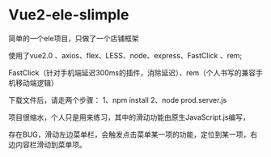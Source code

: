 # Vue2-ele-slimple
简单的一个ele项目，只做了一个店铺框架

使用了vue2.0 、axios、flex、LESS、node、express、FastClick 、rem;

FastClick（针对手机端延迟300ms的插件，消除延迟）、rem（个人书写的兼容手机移动端逻辑）

下载文件后，请走两个步骤：
1、npm install 
2、node prod.server.js

项目很缩水，个人只是用来练习，其中的滑动功能由原生JavaScript.js编写，

存在BUG，滑动左边菜单栏，会触发点击菜单某一项的功能，定位到某一项，右边内容栏滑动到菜单项。


